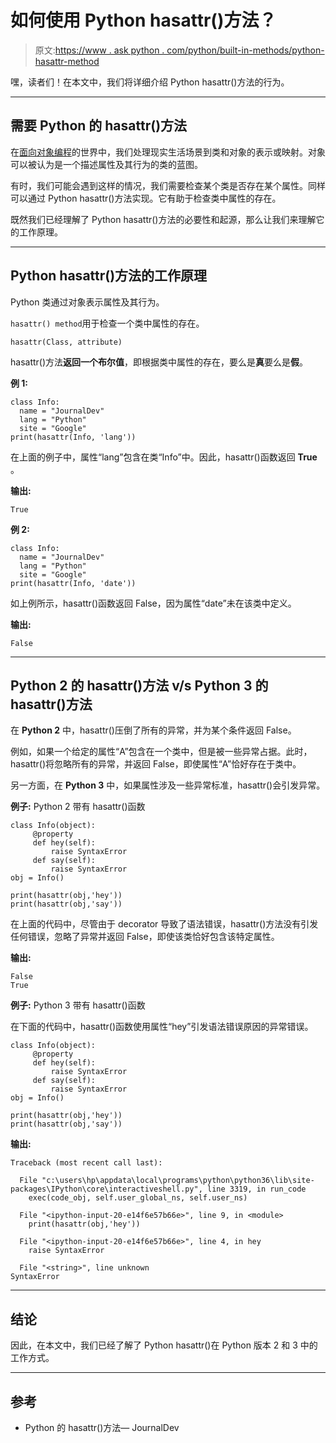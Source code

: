 # 如何使用 Python hasattr()方法？

> 原文:[https://www . ask python . com/python/built-in-methods/python-hasattr-method](https://www.askpython.com/python/built-in-methods/python-hasattr-method)

嘿，读者们！在本文中，我们将详细介绍 Python hasattr()方法的行为。

* * *

## 需要 Python 的 hasattr()方法

在[面向对象编程](https://www.askpython.com/python/oops/object-oriented-programming-python)的世界中，我们处理现实生活场景到类和对象的表示或映射。对象可以被认为是一个描述属性及其行为的类的蓝图。

有时，我们可能会遇到这样的情况，我们需要检查某个类是否存在某个属性。同样可以通过 Python hasattr()方法实现。它有助于检查类中属性的存在。

既然我们已经理解了 Python hasattr()方法的必要性和起源，那么让我们来理解它的工作原理。

* * *

## Python hasattr()方法的工作原理

Python 类通过对象表示属性及其行为。

`hasattr() method`用于检查一个类中属性的存在。

```
hasattr(Class, attribute)

```

hasattr()方法**返回一个布尔值**，即根据类中属性的存在，要么是**真**要么是**假**。

**例 1:**

```
class Info:
  name = "JournalDev"
  lang = "Python"
  site = "Google"
print(hasattr(Info, 'lang'))

```

在上面的例子中，属性“lang”包含在类“Info”中。因此，hasattr()函数返回 **True** 。

**输出:**

```
True

```

**例 2:**

```
class Info:
  name = "JournalDev"
  lang = "Python"
  site = "Google"
print(hasattr(Info, 'date'))

```

如上例所示，hasattr()函数返回 False，因为属性“date”未在该类中定义。

**输出:**

```
False

```

* * *

## Python 2 的 hasattr()方法 v/s Python 3 的 hasattr()方法

在 **Python 2** 中，hasattr()压倒了所有的异常，并为某个条件返回 False。

例如，如果一个给定的属性“A”包含在一个类中，但是被一些异常占据。此时，hasattr()将忽略所有的异常，并返回 False，即使属性“A”恰好存在于类中。

另一方面，在 **Python 3** 中，如果属性涉及一些异常标准，hasattr()会引发异常。

**例子:** Python 2 带有 hasattr()函数

```
class Info(object):
     @property
     def hey(self):
         raise SyntaxError
     def say(self):
         raise SyntaxError
obj = Info()

print(hasattr(obj,'hey'))
print(hasattr(obj,'say'))

```

在上面的代码中，尽管由于 decorator 导致了语法错误，hasattr()方法没有引发任何错误，忽略了异常并返回 False，即使该类恰好包含该特定属性。

**输出:**

```
False
True

```

**例子:** Python 3 带有 hasattr()函数

在下面的代码中，hasattr()函数使用属性“hey”引发语法错误原因的异常错误。

```
class Info(object):
     @property
     def hey(self):
         raise SyntaxError
     def say(self):
         raise SyntaxError
obj = Info()

print(hasattr(obj,'hey'))
print(hasattr(obj,'say'))

```

**输出:**

```
Traceback (most recent call last):

  File "c:\users\hp\appdata\local\programs\python\python36\lib\site-packages\IPython\core\interactiveshell.py", line 3319, in run_code
    exec(code_obj, self.user_global_ns, self.user_ns)

  File "<ipython-input-20-e14f6e57b66e>", line 9, in <module>
    print(hasattr(obj,'hey'))

  File "<ipython-input-20-e14f6e57b66e>", line 4, in hey
    raise SyntaxError

  File "<string>", line unknown
SyntaxError

```

* * *

## 结论

因此，在本文中，我们已经了解了 Python hasattr()在 Python 版本 2 和 3 中的工作方式。

* * *

## 参考

*   Python 的 hasattr()方法— JournalDev